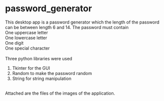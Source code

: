 # password_generator
This desktop app is a password generator which the length of the password can be between length 6 and 14. The password must contain <br/>
One uppercase letter<br/>
One lowercase letter<br/>
One digit<br/>
One special character<br/><br/>
Three python libraries were used
<ol>
<li>Tkinter for the GUI</li>
<li>Random to make the password random</li>
<li>String for string manipulation</li>
</ol><br/>
Attached are the files of  the images of the application.
